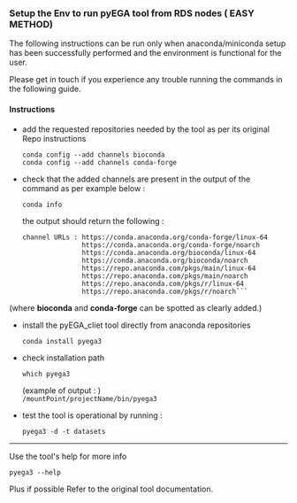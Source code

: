 
### Setup the Env to run pyEGA tool from RDS nodes ( EASY METHOD)

The following instructions can be run only when anaconda/miniconda setup has been successfully performed and the environment is functional for the user.

Please get in touch if you experience any trouble running the commands in the following guide.

#### Instructions

- add the requested repositories needed by the tool as per its original Repo instructions  

  `conda config --add channels bioconda`  
  `conda config --add channels conda-forge`  

- check that the added channels are present in the output of the command as per example below :

  `conda info`

  the output should return the following :  

  ```   
  channel URLs : https://conda.anaconda.org/conda-forge/linux-64
                 https://conda.anaconda.org/conda-forge/noarch
                 https://conda.anaconda.org/bioconda/linux-64
                 https://conda.anaconda.org/bioconda/noarch
                 https://repo.anaconda.com/pkgs/main/linux-64
                 https://repo.anaconda.com/pkgs/main/noarch
                 https://repo.anaconda.com/pkgs/r/linux-64
                 https://repo.anaconda.com/pkgs/r/noarch```
  
(where **bioconda** and **conda-forge** can be spotted as clearly added.)

- install the pyEGA_cliet tool directly from anaconda repositories  

  `conda install pyega3`

- check installation path  

  `which pyega3`

  (example of output : )  
  `/mountPoint/projectName/bin/pyega3`

- test the tool is operational by running :   

  `pyega3 -d -t datasets`

---

Use the tool's help for more info  

`pyega3 --help`

Plus if possible Refer to the original tool documentation.
